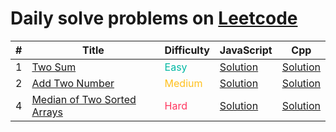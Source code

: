 # Daily solve problems on [Leetcode](https://leetcode.com/)

\# | Title | Difficulty | JavaScript | Cpp
---|---|---|---|---
1 | [Two Sum](leetcode/1.%20Two%20Sum) | <span style="color: #00b8a3">Easy</span> | [Solution](leetcode/1.%20Two%20Sum/Solution/JavaScript) | [Solution](leetcode/1.%20Two%20Sum/Solution/Cpp)
2 | [Add Two Number](leetcode/2.%20Add%20Two%20Number) | <span style="color: #ffc01e">Medium</span> | [Solution](leetcode/2.%20Add%20Two%20Number/Solution/JavaScript) | [Solution](leetcode/2.%20Add%20Two%20Number/Solution/Cpp)
4 | [Median of Two Sorted Arrays](leetcode/4.%20Median%20of%20Two%20Sorted%20Arrays) | <span style="color: #ff375f">Hard</span> | [Solution](leetcode/4.%20Median%20of%20Two%20Sorted%20Arrays/Solution/JavaScript) | [Solution](leetcode/4.%20Median%20of%20Two%20Sorted%20Arrays/Solution/Cpp)
